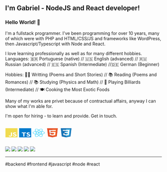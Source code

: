 ## I'm Gabriel - NodeJS and React developer!

### Hello World! 👋

I'm a fullstack programmer. I've been programming for over 10 years, many of which were with PHP and HTML/CSS/JS and frameworks like WordPress, then Javascript/Typescript with Node and React.

I love learning professionally as well as for many different hobbies.
Languages: 🇧🇷 Portuguese (native) // 🇺🇸 English (advanced) // 🇷🇺 Russian (advanced) // 🇪🇸 Spanish (Intermediate) //🇩🇪 German (Beginner)


Hobbies: ✍🏻 Writting (Poems and Short Stories) // 📚 Reading (Poems and Romances) // 📚 Studying (Physics and Math) // 🎱 Playing Billiards (Intermediate) // 🍽️ Cooking the Most Exotic Foods

Many of my works are privet because of contractual affairs, anyway I can show what I'm able for. 

I'm open for hiring - to learn and provide. Get in touch.
  
<div style="display: inline_block"><br>
  <img align="center" alt="Gab-Js" height="30" width="40" src="https://raw.githubusercontent.com/devicons/devicon/master/icons/javascript/javascript-plain.svg">
  <img align="center" alt="Gab-Ts" height="30" width="40" src="https://raw.githubusercontent.com/devicons/devicon/master/icons/typescript/typescript-plain.svg">
  <img align="center" alt="Gab-React" height="30" width="40" src="https://raw.githubusercontent.com/devicons/devicon/master/icons/react/react-original.svg">
  <img align="center" alt="Gab-HTML" height="30" width="40" src="https://raw.githubusercontent.com/devicons/devicon/master/icons/html5/html5-original.svg">
  <img align="center" alt="Gab-CSS" height="30" width="40" src="https://raw.githubusercontent.com/devicons/devicon/master/icons/css3/css3-original.svg">
</div>
  
  ##
 
<div>
  <a href="https://api.whatsapp.com/send?phone=5511969051397&text=Hi!%20I%20found%20your%20profile%20on%20GitHub." target="_blank"><img src="https://img.shields.io/badge/WhatsApp-25D366?style=for-the-badge&logo=whatsapp&logoColor=white" target="_blank"></a>
  <a href="https://instagram.com/bgfborges" target="_blank"><img src="https://img.shields.io/badge/-Instagram-%23E4405F?style=for-the-badge&logo=instagram&logoColor=white" target="_blank"></a>
 <a href="https://discordapp.com/users/ikoba218#0291" target="_blank"><img src="https://img.shields.io/badge/Discord-7289DA?style=for-the-badge&logo=discord&logoColor=white" target="_blank"></a> 
  <a href = "mailto:bgfborges@gmail.com"><img src="https://img.shields.io/badge/-Gmail-%23333?style=for-the-badge&logo=gmail&logoColor=white" target="_blank"></a>
  <a href="https://www.linkedin.com/in/bgfborges/" target="_blank"><img src="https://img.shields.io/badge/-LinkedIn-%230077B5?style=for-the-badge&logo=linkedin&logoColor=white" target="_blank"></a> 
 
</div>

<div>
<hr />
#backend #frontend #javascript #node #react
</div>
